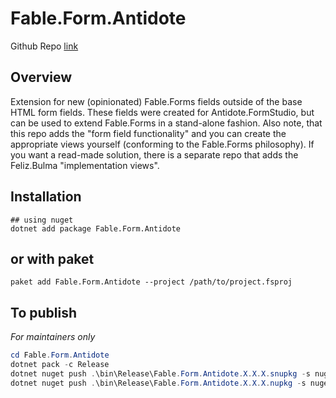 # Fable.Form.Antidote
Github Repo [link](https://github.com/antidote-org/Fable.Form.Antidote)

## Overview

Extension for new (opinionated) Fable.Forms fields outside of the base HTML form fields. These fields were created for Antidote.FormStudio, but can be used to extend Fable.Forms in a stand-alone fashion. Also note, that this repo adds the "form field functionality" and you can create the appropriate views yourself (conforming to the Fable.Forms philosophy). If you want a read-made solution, there is a separate repo that adds the Feliz.Bulma "implementation views".


## Installation

```
## using nuget
dotnet add package Fable.Form.Antidote
```

## or with paket

```
paket add Fable.Form.Antidote --project /path/to/project.fsproj
```


## To publish

*For maintainers only*

```ps1
cd Fable.Form.Antidote
dotnet pack -c Release
dotnet nuget push .\bin\Release\Fable.Form.Antidote.X.X.X.snupkg -s nuget.org -k <nuget_key>
dotnet nuget push .\bin\Release\Fable.Form.Antidote.X.X.X.nupkg -s nuget.org -k <nuget_key>
```

